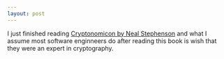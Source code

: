 ```yaml
---
layout: post
---
```


I just finished reading [Cryptonomicon by Neal Stephenson](https://en.wikipedia.org/wiki/Cryptonomicon) and what I assume most software enginneers do after reading this book is wish that they were an expert in cryptography.
